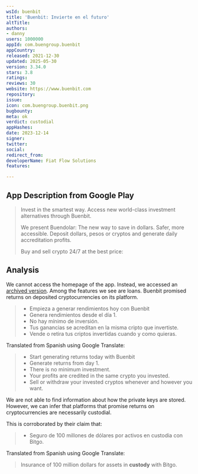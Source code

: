 ```yaml
---
wsId: buenbit
title: 'Buenbit: Invierte en el futuro'
altTitle: 
authors:
- danny
users: 1000000
appId: com.buengroup.buenbit
appCountry: 
released: 2021-12-30
updated: 2025-05-30
version: 3.34.0
stars: 3.8
ratings: 
reviews: 30
website: https://www.buenbit.com
repository: 
issue: 
icon: com.buengroup.buenbit.png
bugbounty: 
meta: ok
verdict: custodial
appHashes: 
date: 2023-12-14
signer: 
twitter: 
social: 
redirect_from: 
developerName: Fiat Flow Solutions
features: 

---
```


## App Description from Google Play

> Invest in the smartest way.
> Access new world-class investment alternatives through Buenbit.
>
> We present Buendolar: The new way to save in dollars. Safer, more accessible.
> Deposit dollars, pesos or cryptos and generate daily accreditation profits.
>
> Buy and sell crypto 24/7 at the best price:

## Analysis 

We cannot access the homepage of the app. Instead, we accessed an [archived version](https://web.archive.org/web/20220117152712/https://www.buenbit.com/es-mx#compra-y-vende-cripto). Among the features we see are loans. Buenbit promised returns on deposited cryptocurrencies on its platform. 

> - Empieza a generar rendimientos hoy con Buenbit
> - Genera rendimientos desde el día 1.
> - No hay mínimo de inversión.
> - Tus ganancias se acreditan en la misma cripto que invertiste.
> - Vende o retira tus criptos invertidas cuando y como quieras.

Translated from Spanish using Google Translate:

> - Start generating returns today with Buenbit
> - Generate returns from day 1.
> - There is no minimum investment.
> - Your profits are credited in the same crypto you invested.
> - Sell or withdraw your invested cryptos whenever and however you want.

We are not able to find information about how the private keys are stored. However, we can infer that platforms that promise returns on cryptocurrencies are necessarily custodial. 

This is corroborated by their claim that: 

> - Seguro de 100 millones de dólares por activos en custodia con Bitgo.

Translated from Spanish using Google Translate: 

> Insurance of 100 million dollars for assets in **custody** with Bitgo.

